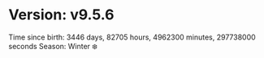 # Version: v9.5.6
Time since birth: 3446 days, 82705 hours, 4962300 minutes, 297738000 seconds
Season: Winter ❄️
